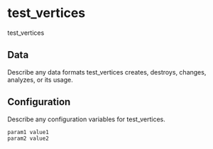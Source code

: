 # test_vertices

test_vertices

## Data

Describe any data formats test_vertices creates, destroys, changes, analyzes, or its usage.




## Configuration

Describe any configuration variables for test_vertices.

```
param1 value1
param2 value2
```
